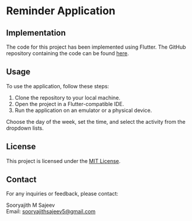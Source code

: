 # Reminder Application

## Implementation

The code for this project has been implemented using Flutter. The GitHub repository containing the code can be found [here](https://github.com/sooryx/Reminder).

## Usage

To use the application, follow these steps:

1. Clone the repository to your local machine.
2. Open the project in a Flutter-compatible IDE.
3. Run the application on an emulator or a physical device.

Choose the day of the week, set the time, and select the activity from the dropdown lists.

## License

This project is licensed under the [MIT License](LICENSE).

## Contact

For any inquiries or feedback, please contact:

Sooryajith M Sajeev  
Email: sooryajithsajeev5@gmail.com  
